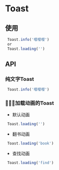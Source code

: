 # Toast

## 使用

```jsx
 Toast.info('嘤嘤嘤')
 or
 Toast.loading('')
```

## API
### 纯文字Toast
```jsx
 Toast.info('嘤嘤嘤')
```
### 加载动画的Toast
* 默认动画
```jsx
 Toast.loading('')
```
* 翻书动画
```jsx
 Toast.loading('book')
```
* 查找动画
```jsx
 Toast.loading('find')
```
